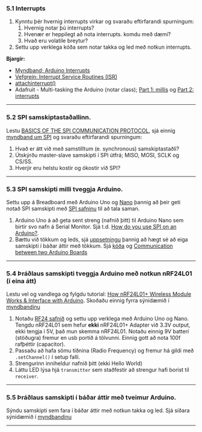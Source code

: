 ### 5.1 Interrupts 
1. Kynntu þér hvernig interrupts virkar og svaraðu eftirfarandi spurningum:
   1. Hvernig notar þú interrupts?
   1. Hvenær er heppilegt að nota interrupts. komdu með dæmi?
   1. Hvað eru volatile breytur?
1. Settu upp verklega kóða sem notar takka og led með notkun interrupts.

**Bjargir:**
- [Myndband; Arduino Interrupts](https://www.youtube.com/watch?v=QtyOiTw0oQc) 
- [Vefgrein: Interrupt Service Routines (ISR)](http://gammon.com.au/interrupts)
- [attachinterrupt()](https://www.arduino.cc/reference/en/language/functions/external-interrupts/attachinterrupt/)
- Adafruit - Multi-tasking the Arduino (notar class); [Part 1: millis](https://learn.adafruit.com/multi-tasking-the-arduino-part-1) og [Part 2: interrupts](https://learn.adafruit.com/multi-tasking-the-arduino-part-2/overview)

---

### 5.2 SPI samskiptastaðallinn. 
Lestu [BASICS OF THE SPI COMMUNICATION PROTOCOL](https://www.circuitbasics.com/basics-of-the-spi-communication-protocol), sjá einnig [myndband um SPI](https://www.youtube.com/watch?v=ldRkXTBw9_o) og svaraðu eftirfarandi spurningum:
   
   1. Hvað er átt við með samstilltum (e. synchronous) samskiptastaðli?
   1. Útskýrðu master-slave samskipti í SPI útfrá; MISO, MOSI, SCLK og CS/SS.
   1. Hverjir eru helstu kostir og ókostir við SPI?

---

### 5.3 SPI samskipti milli tveggja Arduino. 
Settu upp á Breadboard með Arduino Uno og [Nano](https://www.arduino.cc/en/pmwiki.php?n=Main/ArduinoBoardNano) þannig að þeir geti notað SPI samskipti með [SPI safninu](https://www.arduino.cc/en/reference/SPI) til að tala saman.
1. Arduino Uno á að geta sent streng (nafnið þitt) til Arduino Nano sem birtir svo nafn á Serial Monitor. Sjá t.d. [How do you use SPI on an Arduino?](https://arduino.stackexchange.com/questions/16348/how-do-you-use-spi-on-an-arduino).
1. Bættu við tökkum og leds, sjá [uppsetningu](https://raw.githubusercontent.com/VESM3/V21/master/Myndir/SPI.png)  þannig að hægt sé að eiga samskipti í báðar áttir með tökkum. Sjá [kóða](https://gist.github.com/gestskoli/d2069beb5c4d0cf7c9351d75dfc3e2b0) og [Communication between two Arduino Boards](https://circuitdigest.com/microcontroller-projects/arduino-spi-communication-tutorial)  
<!-- 1. Bættu takka við Arduino Uno. Þegar ýtt er á hann þá á led sem er tengt við Arduino Nano að lýsa. -->

---

### 5.4 Þráðlaus samskipti tveggja Arduino með notkun nRF24L01 (í eina átt) 
Lestu vel og vandlega og fylgdu tutorial: [How nRF24L01+ Wireless Module Works & Interface with Arduino](https://lastminuteengineers.com/nrf24l01-arduino-wireless-communication/). Skoðaðu einnig fyrra sýnidæmið í [myndbandinu](https://howtomechatronics.com/tutorials/arduino/arduino-wireless-communication-nrf24l01-tutorial/)

1. Notaðu [RF24 safnið](https://github.com/nRF24/RF24) og settu upp verklega með Arduino Uno og Nano. Tengdu nRF24L01 sem hefur **ekki** nRF24L01+ Adapter við 3.3V output, ekki tengja í 5V, það mun skemma nRF24L01. Notaðu einnig 9V batterí (stöðugra) fremur en usb portið á tölvunni. Einnig gott að nota 100f rafþéttir (capacitor).
1. Passaðu að hafa sömu tíðnina (Radio Frequency) og fremur há gildi með `.setChannel()` í setup falli.
1. Strengurinn inniheldur nafnið þitt (ekki Hello World)
1. Láttu LED lýsa hjá `transmitter` sem staðfestir að strengur hafi borist til `receiver`. 

---

### 5.5 Þráðlaus samskipti í báðar áttir með tveimur Arduino. 
Sýndu samskipti sem fara í báðar áttir með notkun takka og led. Sjá síðara sýnidæmið í [myndbandinu](https://howtomechatronics.com/tutorials/arduino/arduino-wireless-communication-nrf24l01-tutorial/)

---
